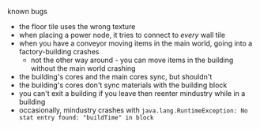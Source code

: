 known bugs

* the floor tile uses the wrong texture
* when placing a power node, it tries to connect to *every* wall tile
* when you have a conveyor moving items in the main world, going into a factory-building crashes
	+ not the other way around - you can move items in the building without the main world crashing
* the building's cores and the main cores sync, but shouldn't
* the building's cores don't sync materials with the building block
* you can't exit a building if you leave then reenter mindustry while in a building 
* occasionally, mindustry crashes with `java.lang.RuntimeException: No stat entry found: "buildTime" in block`
